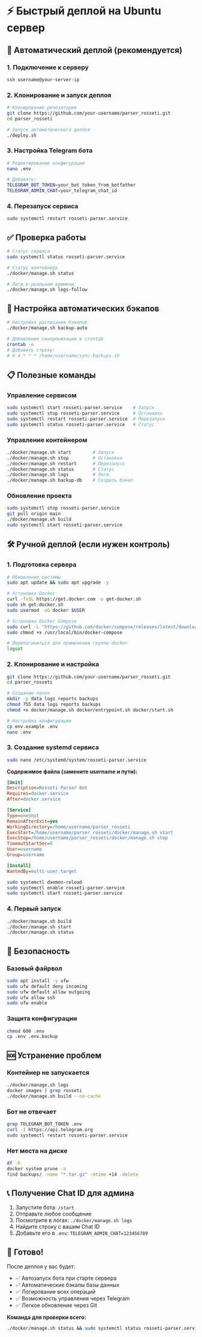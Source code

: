 # ⚡ Быстрый деплой на Ubuntu сервер

## 🚀 Автоматический деплой (рекомендуется)

### 1. Подключение к серверу

```bash
ssh username@your-server-ip
```

### 2. Клонирование и запуск деплоя

```bash
# Клонирование репозитория
git clone https://github.com/your-username/parser_rosseti.git
cd parser_rosseti

# Запуск автоматического деплоя
./deploy.sh
```

### 3. Настройка Telegram бота

```bash
# Редактирование конфигурации
nano .env

# Добавить:
TELEGRAM_BOT_TOKEN=your_bot_token_from_botfather
TELEGRAM_ADMIN_CHAT=your_telegram_chat_id
```

### 4. Перезапуск сервиса

```bash
sudo systemctl restart rosseti-parser.service
```

## ✅ Проверка работы

```bash
# Статус сервиса
sudo systemctl status rosseti-parser.service

# Статус контейнера
./docker/manage.sh status

# Логи в реальном времени
./docker/manage.sh logs-follow
```

## 🔧 Настройка автоматических бэкапов

```bash
# Настройка расписания бэкапов
./docker/manage.sh backup-auto

# Добавление синхронизации в crontab
crontab -e
# Добавить строку:
# 0 4 * * * /home/username/sync-backups.sh
```

## 📋 Полезные команды

### Управление сервисом

```bash
sudo systemctl start rosseti-parser.service    # Запуск
sudo systemctl stop rosseti-parser.service     # Остановка
sudo systemctl restart rosseti-parser.service  # Перезапуск
sudo systemctl status rosseti-parser.service   # Статус
```

### Управление контейнером

```bash
./docker/manage.sh start        # Запуск
./docker/manage.sh stop         # Остановка
./docker/manage.sh restart      # Перезапуск
./docker/manage.sh status       # Статус
./docker/manage.sh logs         # Логи
./docker/manage.sh backup-db    # Создать бэкап
```

### Обновление проекта

```bash
sudo systemctl stop rosseti-parser.service
git pull origin main
./docker/manage.sh build
sudo systemctl start rosseti-parser.service
```

## 🛠️ Ручной деплой (если нужен контроль)

### 1. Подготовка сервера

```bash
# Обновление системы
sudo apt update && sudo apt upgrade -y

# Установка Docker
curl -fsSL https://get.docker.com -o get-docker.sh
sudo sh get-docker.sh
sudo usermod -aG docker $USER

# Установка Docker Compose
sudo curl -L "https://github.com/docker/compose/releases/latest/download/docker-compose-$(uname -s)-$(uname -m)" -o /usr/local/bin/docker-compose
sudo chmod +x /usr/local/bin/docker-compose

# Перелогиниться для применения группы docker
logout
```

### 2. Клонирование и настройка

```bash
git clone https://github.com/your-username/parser_rosseti.git
cd parser_rosseti

# Создание папок
mkdir -p data logs reports backups
chmod 755 data logs reports backups
chmod +x docker/manage.sh docker/entrypoint.sh docker/start.sh

# Настройка конфигурации
cp env.example .env
nano .env
```

### 3. Создание systemd сервиса

```bash
sudo nano /etc/systemd/system/rosseti-parser.service
```

**Содержимое файла (замените username и пути):**

```ini
[Unit]
Description=Rosseti Parser Bot
Requires=docker.service
After=docker.service

[Service]
Type=oneshot
RemainAfterExit=yes
WorkingDirectory=/home/username/parser_rosseti
ExecStart=/home/username/parser_rosseti/docker/manage.sh start
ExecStop=/home/username/parser_rosseti/docker/manage.sh stop
TimeoutStartSec=0
User=username
Group=username

[Install]
WantedBy=multi-user.target
```

```bash
sudo systemctl daemon-reload
sudo systemctl enable rosseti-parser.service
sudo systemctl start rosseti-parser.service
```

### 4. Первый запуск

```bash
./docker/manage.sh build
./docker/manage.sh start
./docker/manage.sh status
```

## 🔐 Безопасность

### Базовый файрвол

```bash
sudo apt install -y ufw
sudo ufw default deny incoming
sudo ufw default allow outgoing
sudo ufw allow ssh
sudo ufw enable
```

### Защита конфигурации

```bash
chmod 600 .env
cp .env .env.backup
```

## 🆘 Устранение проблем

### Контейнер не запускается

```bash
./docker/manage.sh logs
docker images | grep rosseti
./docker/manage.sh build --no-cache
```

### Бот не отвечает

```bash
grep TELEGRAM_BOT_TOKEN .env
curl -I https://api.telegram.org
sudo systemctl restart rosseti-parser.service
```

### Нет места на диске

```bash
df -h
docker system prune -a
find backups/ -name "*.tar.gz" -mtime +14 -delete
```

## 📞 Получение Chat ID для админа

1. Запустите бота: `/start`
2. Отправьте любое сообщение
3. Посмотрите в логах: `./docker/manage.sh logs`
4. Найдите строку с вашим Chat ID
5. Добавьте его в `.env`: `TELEGRAM_ADMIN_CHAT=123456789`

## 🎯 Готово!

После деплоя у вас будет:

- ✅ Автозапуск бота при старте сервера
- ✅ Автоматические бэкапы базы данных
- ✅ Логирование всех операций
- ✅ Возможность управления через Telegram
- ✅ Легкое обновление через Git

**Команда для проверки всего:**

```bash
./docker/manage.sh status && sudo systemctl status rosseti-parser.service
```
